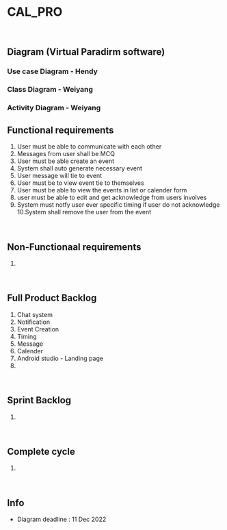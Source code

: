 # CAL_PRO <br /><br />

## Diagram (Virtual Paradirm software) <br /> 
### Use case Diagram - Hendy 
### Class Diagram - Weiyang 
### Activity Diagram - Weiyang


## Functional requirements
1. User must be able to communicate with each other
2. Messages from user shall be MCQ
3. User must be able create an event 
4. System shall auto generate necessary event
5. User message will tie to event
6. User must be to view event tie to themselves
7. User must be able to view the events in list or calender form
8. user must be able to edit and get acknowledge from users involves
9. System must notfy user ever specific timing if user do not acknowledge
10.System shall remove the user from the event 
<br />

## Non-Functionaal requirements
1.
<br />

## Full Product Backlog
1. Chat system
2. Notification
3. Event Creation
4. Timing
5. Message
6. Calender
7. Android studio - Landing page
8. 
<br />

## Sprint Backlog 
1.
<br />

## Complete cycle 
1.
<br />

## Info 
*  Diagram deadline : 11 Dec 2022
<br />


